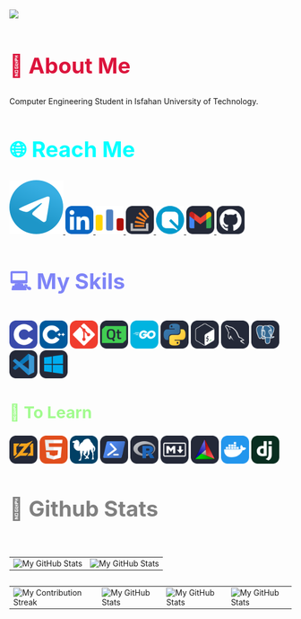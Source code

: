 <div align="left">
  <h1>
  <img src="https://readme-typing-svg.demolab.com??font=Jetbrains+mono&amp;size=40&amp;duration=2000&amp;pause=1000&amp;multiline=false&amp;color=75FA61&amp;background=65000000&amp;left=true&amp;vleft=true&amp;random=false&amp;width=1000&amp;lines=Hi+%F0%9F%91%8B...+I'm+Danial; This+is...; My+GitHub+%F0%9F%91%80">
</h1>
</div>

<div align="left">
  <h2 style="color:#DC143C ;font-size:4vw">🚀 <b>About Me</b></h2>
  <p>Computer Engineering Student in Isfahan University of Technology.</p>
</div>

<div align="left"><h2 class="section-heading" style="color:#00FFFF;font-size:4vw">🌐 Reach Me</h2><a href="https://t.me/danialmd81">
  <img src="icons/Telegram.svg" alt="Telegram">
</a>
<a href="https://www.linkedin.com/in/danial-mobini-dehkordy/">
  <img width="50" src="icons/LinkedIN.svg" alt="Linkedin">
</a>
<a href="https://codeforces.com/profile/DanialMD81">
  <img width="50" src="icons/Codeforces.colored.svg" alt="Code Forces">
</a>
<a href="https://stackoverflow.com/users/23159993/danial-mobini">
  <img width="50" src="icons/StackOverflow-Dark.svg" alt="Stack Overflow">
</a>
<a href="https://quera.org/profile/Danialmd81">
  <img width="50" src="icons/quera.svg">
</a>
<a href="mailto:danialmobinidh81@gmail.com">
  <img width="50" src="icons/Gmail-Dark.svg" alt="Gmail">
</a>
<a href="https://github.com/danialmd81">
  <img width="50" src="icons/Github-Dark.svg" alt="GitHub">
</a></div>

<div align="left"><h2 style="color:#7E84F7;font-size:4vw">💻 My Skils </h2><img width="50" src="icons/C.svg">
  <img width="50" src="icons/CPP.svg">
  <img width="50" src="icons/Git.svg">
  <img width="50" src="icons/QT-Dark.svg">
  <img width="50" src="icons/GoLang.svg">
  <img width="50" src="icons/Python-Dark.svg">
  <img width="50" src="icons/Bash-Dark.svg">
  <img width="50" src="icons/MySQL-Dark.svg">
  <img width="50" src="icons/PostgreSQL-Dark.svg">
  <img width="50" src="icons/VSCode-Dark.svg">
  <img width="50" src="icons/Windows-Dark.svg"></div>

<div align="left"><h2 style="color:#A1FB8E;font-size:3vw">🚨 To Learn
</h2><img width="50" src="icons/Zig-Dark.svg">
<img width="50" src="icons/HTML.svg">
<img width="50" src="icons/Perl.svg">
<img width="50" src="icons/Powershell-Dark.svg">
<img width="50" src="icons/R-Dark.svg">
<img width="50" src="icons/Markdown-Dark.svg">
<img width="50" src="icons/CMake-Dark.svg">
<img width="50" src="icons/Docker.svg">
<img width="50" src="icons/Django.svg"></div>

<div align="left">
  <h2 class="section-heading" style="color:#808080;font-size:4vw"> 📏 Github Stats</h2>
  <br>
  <table align="left" width="100%" height="100%">
  <tbody><tr><td><img style="border: none; " src="https://github-profile-summary-cards.vercel.app/api/cards/profile-details?username=danialmd81&amp;theme=dracula" alt="My GitHub Stats"></td><td><img style="border: none;" src="https://github-readme-stats.vercel.app/api?username=danialmd81&amp;show_icons=true&amp;theme=dracula&amp;hide_border=true" alt="My GitHub Stats"></td></tr></tbody>
</table>
  <br>
  <table align="left" width="100%" height="100%">
  <tbody><tr><td><img style="border: none; " src="https://github-readme-streak-stats.herokuapp.com/?user=danialmd81&amp;theme=dracula&amp;date_format=j%20M%5B%20Y%5D" alt="My Contribution Streak"></td><td><img style="border: none; " src="https://github-profile-summary-cards.vercel.app/api/cards/productive-time?username=danialmd81&amp;theme=dracula&amp;utcOffset=3.50" alt="My GitHub Stats"></td><td><img style="border: none; " src="https://github-profile-summary-cards.vercel.app/api/cards/repos-per-language?username=danialmd81&amp;theme=dracula" alt="My GitHub Stats"></td><td><img style="border: none; " src="http://github-profile-summary-cards.vercel.app/api/cards/most-commit-language?username=danialmd81&amp;theme=dracula" alt="My GitHub Stats"></td></tr></tbody>
</table>
</div>
